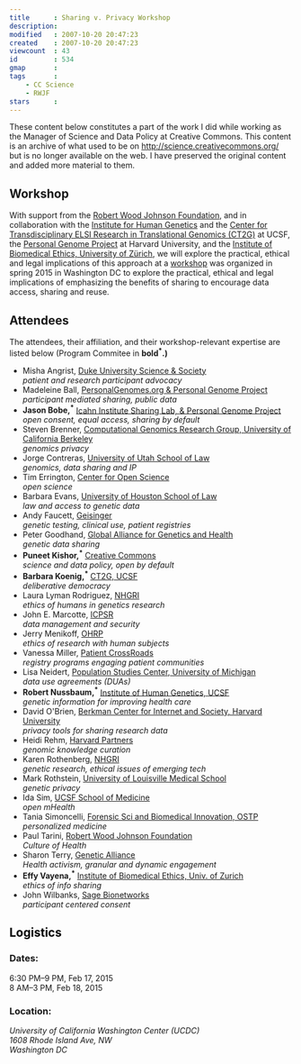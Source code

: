 ```yaml
---
title      : Sharing v. Privacy Workshop
description: 
modified   : 2007-10-20 20:47:23
created    : 2007-10-20 20:47:23
viewcount  : 43
id         : 534
gmap       : 
tags       :
    - CC Science
    - RWJF
stars      : 
---
```


<div class="archive">
    These content below constitutes a part of the work I did while working as the Manager of Science and Data Policy at Creative Commons. This content is an archive of what used to be on <u>http://science.creativecommons.org/</u> but is no longer available on the web. I have preserved the original content and added more material to them.
</div>

## Workshop

With support from the <a href="http://www.rwjf.org" target="_blank">Robert Wood Johnson Foundation</a>, and in collaboration with the <a href="http://humangenetics.ucsf.edu" target="_blank">Institute for Human Genetics</a> and the <a href="http://ct2g.org" target="_blank">Center for Transdisciplinary ELSI Research in Translational Genomics (CT2G)</a> at UCSF, the <a href="http://www.personalgenomes.org" target="_blank">Personal Genome Project</a> at Harvard University, and the <a href="http://www.ethik.uzh.ch/ibme_en.html" target="_blank">Institute of Biomedical Ethics, University of Zürich</a>, we will explore the practical, ethical and legal implications of this approach at a <a href="workshop.html">workshop</a> was organized in spring 2015 in Washington DC to explore the practical, ethical and legal implications of emphasizing the benefits of sharing to encourage data access, sharing and reuse.

## Attendees

The attendees, their affiliation, and their workshop-relevant expertise are listed below (Program Commitee in <b>bold<sup>*</sup>.)</b>

<ul>
    <li>Misha Angrist, <a href='https://ssri.duke.edu/people/misha-angrist' title='_blank'>Duke University Science & Society</a><br><i>patient and research participant advocacy</i></li>
    <li>Madeleine Ball, <a href='http://www.personalgenomes.org/harvard/people' title='_blank'>PersonalGenomes.org & Personal Genome Project</a><br><i>participant mediated sharing, public data</i></li>
    <li><b>Jason Bobe,<sup>*</sup></b> <a href='http://icahn.mssm.edu/profiles/jason-bobe' title='_blank'>Icahn Institute Sharing Lab, & Personal Genome Project</a><br><i>open consent, equal access, sharing by default</i></li>
    <li>Steven Brenner, <a href='http://compbio.berkeley.edu/people/brenner/' title='_blank'>Computational Genomics Research Group, University of California Berkeley</a><br><i>genomics privacy</i></li>
    <li>Jorge Contreras, <a href='http://www.law.utah.edu/people/jorge-contreras/' title='_blank'>University of Utah School of Law</a><br><i>genomics, data sharing and IP</i></li>
    <li>Tim Errington, <a href='http://centerforopenscience.org/about_team/' title='_blank'>Center for Open Science</a><br><i>open science</i></li>
    <li>Barbara Evans, <a href='http://www.law.uh.edu/faculty/main.asp?PID=4379' title='_blank'>University of Houston School of Law</a><br><i>law and access to genetic data</i></li>
    <li>Andy Faucett, <a href='https://www.linkedin.com/pub/andrew-faucett/9/BB7/B38' title='_blank'>Geisinger</a><br><i>genetic testing, clinical use, patient registries</i></li>
    <li>Peter Goodhand, <a href='http://genomicsandhealth.org/node/6722' title='_blank'>Global Alliance for Genetics and Health</a><br><i>genetic data sharing</i></li>
    <li><b>Puneet Kishor,<sup>*</sup></b> <a href='http://creativecommons.org' title='_blank'>Creative Commons</a><br><i>science and data policy, open by default</i></li>
    <li><b>Barbara Koenig,<sup>*</sup></b> <a href='http://www.ct2g.org/leadership.html' title='_blank'>CT2G, UCSF</a><br><i>deliberative democracy</i></li>
    <li>Laura Lyman Rodriguez, <a href='http://www.genome.gov/26524442' title='_blank'>NHGRI</a><br><i>ethics of humans in genetics research</i></li>
    <li>John E. Marcotte, <a href='http://www.icpsr.umich.edu/icpsrweb/content/membership/staff/marcotte.html' title='_blank'>ICPSR</a><br><i>data management and security</i></li>
    <li>Jerry Menikoff, <a href='http://www.hhs.gov/ohrp/about/menikoffbio.html' title='_blank'>OHRP</a><br><i>ethics of research with human subjects</i></li>
    <li>Vanessa Miller, <a href='https://patientcrossroads.com/team/item/11-vanessa-rangel-miller.html' title='_blank'>Patient CrossRoads</a><br><i>registry programs engaging patient communities</i></li>
    <li>Lisa Neidert, <a href='http://www.psc.isr.umich.edu/people/profile/70' title='_blank'>Population Studies Center, University of Michigan</a><br><i>data use agreements (DUAs)</i></li>
    <li><b>Robert Nussbaum,<sup>*</sup></b> <a href='http://cancer.ucsf.edu/people/profiles/nussbaum_robert.3571' title='_blank'>Institute of Human Genetics, UCSF</a><br><i>genetic information for improving health care</i></li>
    <li>David O'Brien, <a href='http://cyber.law.harvard.edu/people/dobrien' title='_blank'>Berkman Center for Internet and Society, Harvard University</a><br><i>privacy tools for sharing research data</i></li>
    <li>Heidi Rehm, <a href='http://personalizedmedicine.partners.org/About/Leadership-Team/Heidi-Rehm.aspx' title='_blank'>Harvard Partners</a><br><i>genomic knowledge curation</i></li>
    <li>Karen  Rothenberg, <a href='http://www.law.umaryland.edu/faculty/profiles/faculty.html?facultynum=103' title='_blank'>NHGRI</a><br><i>genetic research, ethical issues of emerging tech</i></li>
    <li>Mark Rothstein, <a href='https://stage.louisville.edu/medschool/medicine/about-us/endowed-chairs/rothstein.html' title='_blank'>University of Louisville Medical School</a><br><i>genetic privacy</i></li>
    <li>Ida Sim, <a href='http://profiles.ucsf.edu/ida.sim' title='_blank'>UCSF School of Medicine</a><br><i>open mHealth</i></li>
    <li>Tania  Simoncelli, <a href='http://www.whitehouse.gov/blog/author/Tania-Simoncelli' title='_blank'>Forensic Sci and Biomedical Innovation, OSTP</a><br><i>personalized medicine</i></li>
    <li>Paul Tarini, <a href='http://www.rwjf.org/en/about-rwjf/leadership-staff/T/paul-tarini.html' title='_blank'>Robert Wood Johnson Foundation</a><br><i>Culture of Health</i></li>
    <li>Sharon Terry, <a href='http://geneticalliance.org/about/staff/sterry' title='_blank'>Genetic Alliance</a><br><i>Health activism, granular and dynamic engagement</i></li>
    <li><b>Effy Vayena,<sup>*</sup></b> <a href='http://www.ethik.uzh.ch/ibme/team/mitarbeitende/effyvayena.html' title='_blank'>Institute of Biomedical Ethics, Univ. of Zurich </a><br><i>ethics of info sharing</i></li>
    <li>John Wilbanks, <a href='http://sagebase.org/leadership/' title='_blank'>Sage Bionetworks </a><br><i>participant centered consent</i></li>
</ul>

<h2><a name="Logistics" style="color: black;">Logistics</a></h2>

<h3>Dates:</h3>
<date>
    6:30 PM–9 PM, Feb 17, 2015<br>
    8 AM–3 PM, Feb 18, 2015<br>
</date>

<h3>Location:</h3>
<address>
    University of California Washington Center (UCDC)<br>
    1608 Rhode Island Ave, NW<br>
    Washington DC<br>
</address>